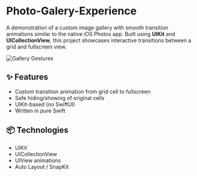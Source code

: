 # Photo-Galery-Experience

A demonstration of a custom image gallery with smooth transition animations similar to the native iOS Photos app. Built using **UIKit** and **UICollectionView**, this project showcases interactive transitions between a grid and fullscreen view.

![Gallery Gestures](presentation.gif)

## ✨ Features

- Custom transition animation from grid cell to fullscreen
- Safe hiding/showing of original cells
- UIKit-based (no SwiftUI)
- Written in pure Swift

## 📦 Technologies

- UIKit
- UICollectionView
- UIView animations
- Auto Layout / SnapKit
